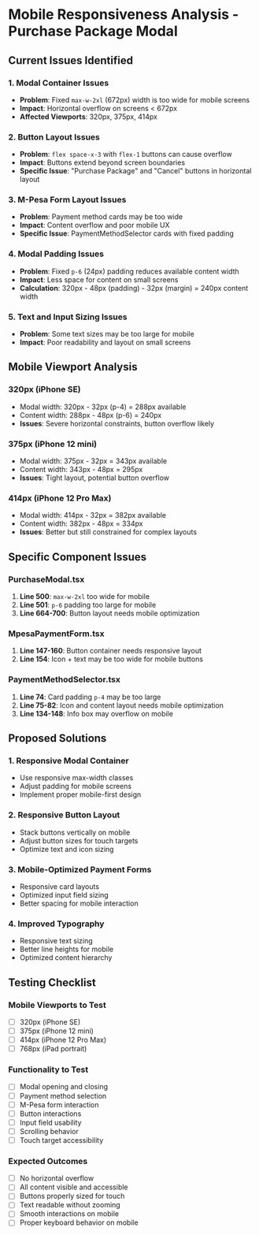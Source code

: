 # Mobile Responsiveness Analysis - Purchase Package Modal

## Current Issues Identified

### 1. Modal Container Issues
- **Problem**: Fixed `max-w-2xl` (672px) width is too wide for mobile screens
- **Impact**: Horizontal overflow on screens < 672px
- **Affected Viewports**: 320px, 375px, 414px

### 2. Button Layout Issues
- **Problem**: `flex space-x-3` with `flex-1` buttons can cause overflow
- **Impact**: Buttons extend beyond screen boundaries
- **Specific Issue**: "Purchase Package" and "Cancel" buttons in horizontal layout

### 3. M-Pesa Form Layout Issues
- **Problem**: Payment method cards may be too wide
- **Impact**: Content overflow and poor mobile UX
- **Specific Issue**: PaymentMethodSelector cards with fixed padding

### 4. Modal Padding Issues
- **Problem**: Fixed `p-6` (24px) padding reduces available content width
- **Impact**: Less space for content on small screens
- **Calculation**: 320px - 48px (padding) - 32px (margin) = 240px content width

### 5. Text and Input Sizing Issues
- **Problem**: Some text sizes may be too large for mobile
- **Impact**: Poor readability and layout on small screens

## Mobile Viewport Analysis

### 320px (iPhone SE)
- Modal width: 320px - 32px (p-4) = 288px available
- Content width: 288px - 48px (p-6) = 240px
- **Issues**: Severe horizontal constraints, button overflow likely

### 375px (iPhone 12 mini)
- Modal width: 375px - 32px = 343px available
- Content width: 343px - 48px = 295px
- **Issues**: Tight layout, potential button overflow

### 414px (iPhone 12 Pro Max)
- Modal width: 414px - 32px = 382px available
- Content width: 382px - 48px = 334px
- **Issues**: Better but still constrained for complex layouts

## Specific Component Issues

### PurchaseModal.tsx
1. **Line 500**: `max-w-2xl` too wide for mobile
2. **Line 501**: `p-6` padding too large for mobile
3. **Line 664-700**: Button layout needs mobile optimization

### MpesaPaymentForm.tsx
1. **Line 147-160**: Button container needs responsive layout
2. **Line 154**: Icon + text may be too wide for mobile buttons

### PaymentMethodSelector.tsx
1. **Line 74**: Card padding `p-4` may be too large
2. **Line 75-82**: Icon and content layout needs mobile optimization
3. **Line 134-148**: Info box may overflow on mobile

## Proposed Solutions

### 1. Responsive Modal Container
- Use responsive max-width classes
- Adjust padding for mobile screens
- Implement proper mobile-first design

### 2. Responsive Button Layout
- Stack buttons vertically on mobile
- Adjust button sizes for touch targets
- Optimize text and icon sizing

### 3. Mobile-Optimized Payment Forms
- Responsive card layouts
- Optimized input field sizing
- Better spacing for mobile interaction

### 4. Improved Typography
- Responsive text sizing
- Better line heights for mobile
- Optimized content hierarchy

## Testing Checklist

### Mobile Viewports to Test
- [ ] 320px (iPhone SE)
- [ ] 375px (iPhone 12 mini)
- [ ] 414px (iPhone 12 Pro Max)
- [ ] 768px (iPad portrait)

### Functionality to Test
- [ ] Modal opening and closing
- [ ] Payment method selection
- [ ] M-Pesa form interaction
- [ ] Button interactions
- [ ] Input field usability
- [ ] Scrolling behavior
- [ ] Touch target accessibility

### Expected Outcomes
- [ ] No horizontal overflow
- [ ] All content visible and accessible
- [ ] Buttons properly sized for touch
- [ ] Text readable without zooming
- [ ] Smooth interactions on mobile
- [ ] Proper keyboard behavior on mobile
